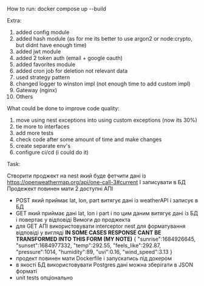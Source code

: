 How to run:
docker compose up --build

Extra:
1. added config module
2. added hash module (as for me its better to use argon2 or node:crypto, but didnt have enough time)
3. added jwt module
4. added 2 token auth (email + google oauth)
5. added favorites module
6. added cron job for deletion not relevant data
7. used strategy pattern
8. changed logger to winston impl (not enough time to add custom impl)
9. Gateway (nginx)
10. Others

What could be done to improve code quality:
1. move using nest exceptions into using custom exceptions (now its 30%)
2. tie more to interfaces 
3. add more tests
4. check code after some amount of time and make changes
5. create separate env's
6. configure ci/cd (i could do it)

Task:

Створити проджект на nest який буде фетчити дані із
https://openweathermap.org/api/one-call-3#current
І записувати в БД
Продежект повинен мати 2 доступні АПІ
 - POST який приймає lat, lon, part витягує дані із weatherAPI і записує в БД
 - GET який приймає дані lat, lon і part і по цим даним витягує дані із БД і повертає
у відповіді
Вимоги до проджекта
 - для GET АПІ використовувати interceptor nest для форматування відповіді у вигляді
**IN SOME CASES RESPONSE CANT BE TRANSFORMED INTO THIS FORM (MY NOTE)**
{
 "sunrise":1684926645,
 "sunset":1684977332,
 "temp":292.55,
 "feels_like":292.87,
 "pressure":1014,
 "humidity":89,
 "uvi":0.16,
 "wind_speed":3.13
}
 - продект повинен мати Dockerfile і запускатись під докером
 - в якості БД використовувати Postgres дані можна зберігати в JSON форматі
 - unit tests опціонально
